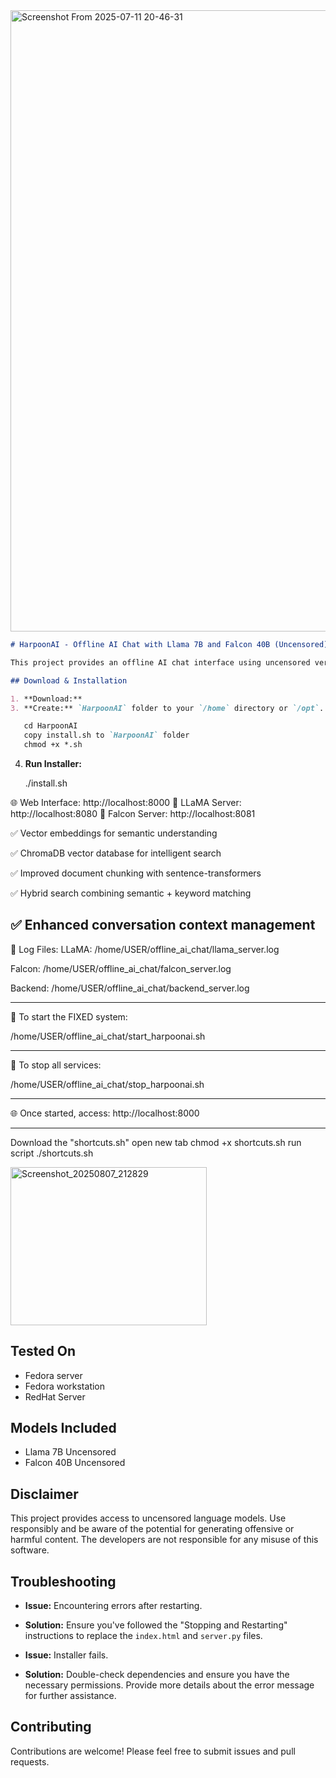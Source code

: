 <img width="1351" height="994" alt="Screenshot From 2025-07-11 20-46-31" src="https://github.com/user-attachments/assets/3e9ce229-c515-43f1-965c-f8c6c37ef379" />


```markdown
# HarpoonAI - Offline AI Chat with Llama 7B and Falcon 40B (Uncensored) w/GPU support

This project provides an offline AI chat interface using uncensored versions of Llama 7B and Falcon 40B.

## Download & Installation

1. **Download:** 
3. **Create:** `HarpoonAI` folder to your `/home` directory or `/opt`.

   cd HarpoonAI
   copy install.sh to `HarpoonAI` folder
   chmod +x *.sh
   ```
4. **Run Installer:**

   ./install.sh

🌐 Web Interface: http://localhost:8000
🤖 LLaMA Server: http://localhost:8080
🦅 Falcon Server: http://localhost:8081

✅ Vector embeddings for semantic understanding

✅ ChromaDB vector database for intelligent search

✅ Improved document chunking with sentence-transformers

✅ Hybrid search combining semantic + keyword matching

✅ Enhanced conversation context management 
----------------------------------------------------------------
📁 Log Files:
   LLaMA:   /home/USER/offline_ai_chat/llama_server.log
   
   Falcon:  /home/USER/offline_ai_chat/falcon_server.log
   
   Backend: /home/USER/offline_ai_chat/backend_server.log

----------------------------------------------------------------

🎉 To start the FIXED system:

   /home/USER/offline_ai_chat/start_harpoonai.sh

---------------------------------------------------------------- 

🛑 To stop all services:

   /home/USER/offline_ai_chat/stop_harpoonai.sh

----------------------------------------------------------------

🌐 Once started, access: http://localhost:8000

----------------------------------------------------------------
Download the "shortcuts.sh" open new tab chmod +x shortcuts.sh
run script
./shortcuts.sh


<img width="314" height="253" alt="Screenshot_20250807_212829" src="https://github.com/user-attachments/assets/c30bbb8e-1491-4b9a-9934-125bee40e201" />



## Tested On
* Fedora server
* Fedora workstation
* RedHat Server

## Models Included

* Llama 7B Uncensored
* Falcon 40B Uncensored


## Disclaimer

This project provides access to uncensored language models.  Use responsibly and be aware of the potential for generating offensive or harmful content.  The developers are not responsible for any misuse of this software.


## Troubleshooting

* **Issue:**  Encountering errors after restarting.
* **Solution:**  Ensure you've followed the "Stopping and Restarting" instructions to replace the `index.html` and `server.py` files.

* **Issue:** Installer fails.
* **Solution:** Double-check dependencies and ensure you have the necessary permissions. Provide more details about the error message for further assistance.


## Contributing

Contributions are welcome! Please feel free to submit issues and pull requests.

